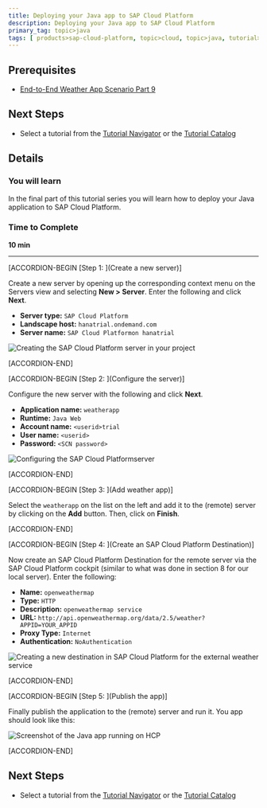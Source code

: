 ```yaml
---
title: Deploying your Java app to SAP Cloud Platform
description: Deploying your Java app to SAP Cloud Platform
primary_tag: topic>java
tags: [ products>sap-cloud-platform, topic>cloud, topic>java, tutorial>intermediate]
---
```


## Prerequisites  
- [End-to-End Weather App Scenario Part 9](https://www.sap.com/developer/tutorials/hcp-java-weatherapp-part9.html)

## Next Steps
- Select a tutorial from the [Tutorial Navigator](https://www.sap.com/developer/tutorial-navigator.html) or the [Tutorial Catalog](https://www.sap.com/developer/tutorial-navigator.tutorials.html)

## Details
### You will learn  
In the final part of this tutorial series you will learn how to deploy your Java application to SAP Cloud Platform.

### Time to Complete
**10 min**

---


[ACCORDION-BEGIN [Step 1: ](Create a new server)]

Create a new server by opening up the corresponding context menu on the Servers view and selecting **New > Server**. Enter the following and click **Next**.

- **Server type:** `SAP Cloud Platform`
- **Landscape host:** `hanatrial.ondemand.com`
- **Server name:** `SAP Cloud Platformon hanatrial`

![Creating the SAP Cloud Platform server in your project](https://raw.githubusercontent.com/SAPDocuments/Tutorials/master/tutorials/hcp-java-weatherapp-part10/e2e_10-1.png)



[ACCORDION-END]

[ACCORDION-BEGIN [Step 2: ](Configure the server)]

Configure the new server with the following and click **Next**.

- **Application name:** `weatherapp`
- **Runtime:** `Java Web`
- **Account name:** `<userid>trial`
- **User name:** `<userid>`
- **Password:** `<SCN password>`

![Configuring the SAP Cloud Platformserver](https://raw.githubusercontent.com/SAPDocuments/Tutorials/master/tutorials/hcp-java-weatherapp-part10/e2e_10-2.png)


[ACCORDION-END]

[ACCORDION-BEGIN [Step 3: ](Add weather app)]

Select the `weatherapp` on the list on the left and add it to the (remote) server by clicking on the **Add** button. Then, click on **Finish**.  


[ACCORDION-END]

[ACCORDION-BEGIN [Step 4: ](Create an SAP Cloud Platform Destination)]

Now create an SAP Cloud Platform Destination for the remote server via the SAP Cloud Platform cockpit (similar to what was done in section 8 for our local server). Enter the following:

- **Name:** `openweathermap`
- **Type:** `HTTP`
- **Description:** `openweathermap service`
- **URL:** `http://api.openweathermap.org/data/2.5/weather?APPID=YOUR_APPID`
- **Proxy Type:** `Internet`
- **Authentication:** `NoAuthentication`

![Creating a new destination in SAP Cloud Platform for the external weather service](https://raw.githubusercontent.com/SAPDocuments/Tutorials/master/tutorials/hcp-java-weatherapp-part10/e2e_10-4.png)


[ACCORDION-END]

[ACCORDION-BEGIN [Step 5: ](Publish the app)]

Finally publish the application to the (remote) server and run it. You app should look like this:

![Screenshot of the Java app running on HCP](https://raw.githubusercontent.com/SAPDocuments/Tutorials/master/tutorials/hcp-java-weatherapp-part10/e2e_10-5.png)


[ACCORDION-END]



## Next Steps
- Select a tutorial from the [Tutorial Navigator](https://www.sap.com/developer/tutorial-navigator.html) or the [Tutorial Catalog](https://www.sap.com/developer/tutorial-navigator.tutorials.html)
